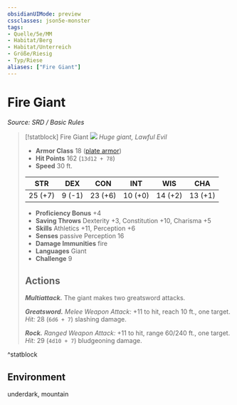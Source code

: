 ```yaml
---
obsidianUIMode: preview
cssclasses: json5e-monster
tags:
- Quelle/5e/MM
- Habitat/Berg
- Habitat/Unterreich
- Größe/Riesig
- Typ/Riese
aliases: ["Fire Giant"]
---
```

# Fire Giant
*Source: SRD / Basic Rules*  

> [!statblock] Fire Giant
> ![](compendium/bestiary/giant/token/fire-giant.png#token)
> *Huge giant, Lawful Evil*
> 
> - **Armor Class** 18  ([plate armor](compendium/items/plate-armor.md))
> - **Hit Points** 162 (`13d12 + 78`)
> - **Speed** 30 ft.
> 
> |STR|DEX|CON|INT|WIS|CHA|
> |:---:|:---:|:---:|:---:|:---:|:---:|
> |25 (+7)| 9 (-1)|23 (+6)|10 (+0)|14 (+2)|13 (+1)|
> 
> - **Proficiency Bonus** +4
> - **Saving Throws** Dexterity +3, Constitution +10, Charisma +5
> - **Skills** Athletics +11, Perception +6
> - **Senses** passive Perception 16
> - **Damage Immunities** fire
> - **Languages** Giant
> - **Challenge** 9
> 
> ## Actions
> 
> ***Multiattack.*** The giant makes two greatsword attacks.
> 
> ***Greatsword.*** *Melee Weapon Attack:* +11 to hit, reach 10 ft., one target. *Hit:* 28 (`6d6 + 7`) slashing damage.
> 
> ***Rock.*** *Ranged Weapon Attack:* +11 to hit, range 60/240 ft., one target. *Hit:* 29 (`4d10 + 7`) bludgeoning damage.
^statblock

## Environment

underdark, mountain